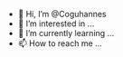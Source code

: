 - 👋 Hi, I’m @Coguhannes
- 👀 I’m interested in ...
- 🌱 I’m currently learning ...
- 📫 How to reach me ...


